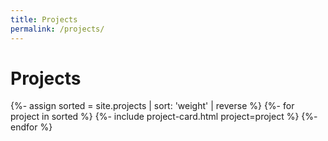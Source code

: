 ```yaml
---
title: Projects
permalink: /projects/
---
```


# Projects

<div class="grid">
{%- assign sorted = site.projects | sort: 'weight' | reverse %}
{%- for project in sorted %}
  {%- include project-card.html project=project %}
{%- endfor %}
</div>